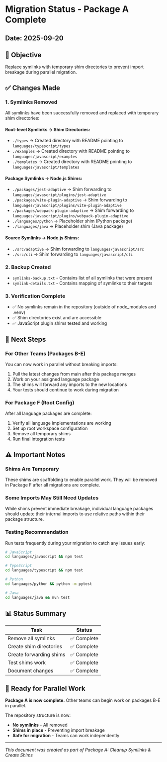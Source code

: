 # Migration Status - Package A Complete

## Date: 2025-09-20

## 🎯 Objective
Replace symlinks with temporary shim directories to prevent import breakage during parallel migration.

## ✅ Changes Made

### 1. Symlinks Removed
All symlinks have been successfully removed and replaced with temporary shim directories:

#### Root-level Symlinks → Shim Directories:
- `./types` → Created directory with README pointing to `languages/typescript/types`
- `./examples` → Created directory with README pointing to `languages/javascript/examples`
- `./templates` → Created directory with README pointing to `languages/javascript/templates`

#### Package Symlinks → Node.js Shims:
- `./packages/jest-adaptive` → Shim forwarding to `languages/javascript/plugins/jest-adaptive`
- `./packages/vite-plugin-adaptive` → Shim forwarding to `languages/javascript/plugins/vite-plugin-adaptive`
- `./packages/webpack-plugin-adaptive` → Shim forwarding to `languages/javascript/plugins/webpack-plugin-adaptive`
- `./languages/python` → Placeholder shim (Python package)
- `./languages/java` → Placeholder shim (Java package)

#### Source Symlinks → Node.js Shims:
- `./src/adaptive` → Shim forwarding to `languages/javascript/src`
- `./src/cli` → Shim forwarding to `languages/javascript/cli`

### 2. Backup Created
- `symlinks-backup.txt` - Contains list of all symlinks that were present
- `symlink-details.txt` - Contains mapping of symlinks to their targets

### 3. Verification Complete
- ✅ No symlinks remain in the repository (outside of node_modules and .venv)
- ✅ Shim directories exist and are accessible
- ✅ JavaScript plugin shims tested and working

## 🔄 Next Steps

### For Other Teams (Packages B-E)
You can now work in parallel without breaking imports:
1. Pull the latest changes from main after this package merges
2. Work on your assigned language package
3. The shims will forward any imports to the new locations
4. Your tests should continue to work during migration

### For Package F (Root Config)
After all language packages are complete:
1. Verify all language implementations are working
2. Set up root workspace configuration
3. Remove all temporary shims
4. Run final integration tests

## ⚠️ Important Notes

### Shims Are Temporary
These shims are scaffolding to enable parallel work. They will be removed in Package F after all migrations are complete.

### Some Imports May Still Need Updates
While shims prevent immediate breakage, individual language packages should update their internal imports to use relative paths within their package structure.

### Testing Recommendation
Run tests frequently during your migration to catch any issues early:
```bash
# JavaScript
cd languages/javascript && npm test

# TypeScript
cd languages/typescript && npm test

# Python
cd languages/python && python -m pytest

# Java
cd languages/java && mvn test
```

## 📊 Status Summary

| Task | Status |
|------|--------|
| Remove all symlinks | ✅ Complete |
| Create shim directories | ✅ Complete |
| Create forwarding shims | ✅ Complete |
| Test shims work | ✅ Complete |
| Document changes | ✅ Complete |

## 🚀 Ready for Parallel Work

**Package A is now complete.** Other teams can begin work on packages B-E in parallel.

The repository structure is now:
- **No symlinks** - All removed
- **Shims in place** - Preventing import breakage
- **Safe for migration** - Teams can work independently

---

*This document was created as part of Package A: Cleanup Symlinks & Create Shims*